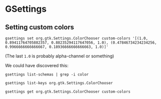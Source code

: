 GSettings
=========

Setting custom colors
---------------------

    gsettings set org.gtk.Settings.ColorChooser custom-colors '[(1.0, 0.89411764705882357, 0.88235294117647056, 1.0), (0.47846734234234256, 0.9966666666666667, 0.18936666666666663, 1.0)]'

(The last `1.0` is probably alpha-channel or something)

We could have discovered this:

    gsettings list-schemas | grep -i color

    gsettings list-keys org.gtk.Settings.ColorChooser

    gsettings get org.gtk.Settings.ColorChooser custom-colors 


